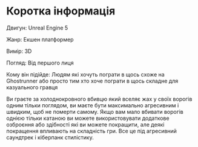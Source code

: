 # Коротка інформація

Двигун: Unreal Engine 5

Жанр: Екшен платформер

Вимір: 3D

Погляд: Від першого лиця

Кому він підійде: Людям які хочуть пограти в щось схоже на Ghostrunner або просто тим хто хоче пограти в щось складне для казуального гравця

Ви граєте за холоднокровного вбивцю який вселяє жах у своїх ворогів одним тільки поглядом, ви маєте бути максимально агресивним і швидким, щоб не померти самому. Якщо вам мало вбивати ворогів однією тільки катаною ви можете використовувати додаткове озброєння або здібності які ви можете покращити, але деякі покращення впливають на складність гри. Все це під агресивний саундтрек і кіберпанк стилістику.

